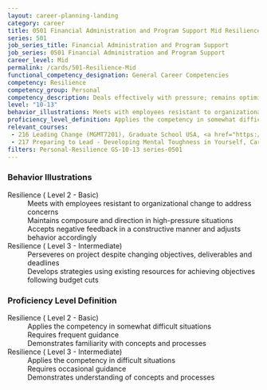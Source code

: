 ```yaml
---
layout: career-planning-landing
category: career
title: 0501 Financial Administration and Program Support Mid Resilience
series: 501
job_series_title: Financial Administration and Program Support
job_series: 0501 Financial Administration and Program Support
career_level: Mid
permalink: /cards/501-Resilience-Mid
functional_competency_designation: General Career Competencies
competency: Resilience
competency_group: Personal
competency_description: Deals effectively with pressure; remains optimistic and persistent, even under adversity; recovers quickly from setbacks 
level: "10-13"
behavior_illustrations: Meets with employees resistant to organizational change to address concerns ? Maintains composure and direction in high-pressure situations ? Accepts negative feedback in a constructive manner and adjusts behavior accordingly ? Perseveres on project despite changing objectives, deliverables and deadlines ? Develops strategies using existing resources for achieving objectives following budget cuts
proficiency_level_definition: Applies the competency in somewhat difficult situations ? Requires frequent guidance ? Demonstrates familiarity with concepts and processes ? Applies the competency in difficult situations ? Requires occasional guidance ? Demonstrates understanding of concepts and processes
relevant_courses: 
 - 216 Leading Change (MGMT7201), Graduate School USA, <a href="https://www.graduateschool.edu/solr-search/content?keys=MGMT7201">https://www.graduateschool.edu/solr-search/content?keys=MGMT7201</a>
 - 217 Preparing to Lead - Developing Mental Toughness in Yourself, Carahsoft, <a href="https://www.linkedin.com/learning/preparing-to-lead-developing-mental-toughness-in-yourself">https://www.linkedin.com/learning/preparing-to-lead-developing-mental-toughness-in-yourself</a>
filters: Personal-Resilience GS-10-13 series-0501
---
```


<div class="desktop:grid-col-6 margin-y-205">
  <div class="border-top-05 bg-white padding-2 shadow-5 height-full members-hover border-1px border-gray-30 border-top-orange radius-lg">
    <h3>Behavior Illustrations</h3>
    <dl class="text-base"><dt>Resilience ( Level 2 - Basic)</dt><dd>Meets with employees resistant to organizational change to address concerns </dd><dd> Maintains composure and direction in high-pressure situations </dd><dd> Accepts negative feedback in a constructive manner and adjusts behavior accordingly</dd><dt>Resilience ( Level 3 - Intermediate)</dt><dd>Perseveres on project despite changing objectives, deliverables and deadlines </dd><dd> Develops strategies using existing resources for achieving objectives following budget cuts</dd></dl>
  </div>
</div>
<div class="desktop:grid-col-6 margin-y-205">
  <div class="border-top-05 bg-white padding-2 shadow-5 height-full members-hover border-1px border-gray-30 border-top-orange radius-lg">
    <h3>Proficiency Level Definition</h3>
    <dl class="text-base"><dt>Resilience ( Level 2 - Basic)</dt><dd>Applies the competency in somewhat difficult situations </dd><dd> Requires frequent guidance </dd><dd> Demonstrates familiarity with concepts and processes</dd><dt>Resilience ( Level 3 - Intermediate)</dt><dd>Applies the competency in difficult situations </dd><dd> Requires occasional guidance </dd><dd> Demonstrates understanding of concepts and processes</dd></dl>
  </div>
</div>